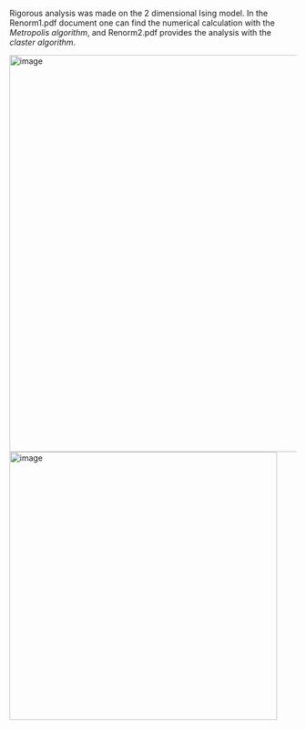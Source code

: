 Rigorous analysis was made on the 2 dimensional Ising model. In the Renorm1.pdf document one can find the numerical calculation with the _Metropolis algorithm_, and Renorm2.pdf provides the analysis with the _claster algorithm_.


<img width="696" alt="image" src="https://github.com/user-attachments/assets/123eb8e6-3d2b-4156-921b-0aa6f5d4eb20" />

<img width="470" alt="image" src="https://github.com/user-attachments/assets/fca730f2-5089-48f8-adac-5343dcca5ed5" />
